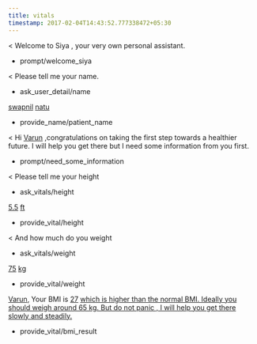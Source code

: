 ```yaml
---
title: vitals
timestamp: 2017-02-04T14:43:52.777338472+05:30
---
```


< Welcome to Siya , your very own personal assistant.
* prompt/welcome_siya

< Please tell me your name.
* ask_user_detail/name

[swapnil](fname) [natu](lname)
* provide_name/patient_name

< Hi [Varun](fname) ,congratulations on taking the first step towards a healthier future.  I will help you get there but I need some information from you first.
* prompt/need_some_information

< Please tell me your height
* ask_vitals/height

[5.5](number/height) [ft](unit)
* provide_vital/height

< And how much do you weight
* ask_vitals/weight

[75](number/weight) [kg](unit)
* provide_vital/weight

[Varun](fname), Your BMI is [27](bmi) [which is higher than the normal BMI. Ideally you should weigh around 65 kg. But do not panic , I will help you get there slowly and steadily.](bmi_msg)
* provide_vital/bmi_result
